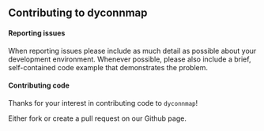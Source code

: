 ## Contributing to dyconnmap

#### Reporting issues

When reporting issues please include as much detail as possible about your
development environment. Whenever possible, please also include a brief,
self-contained code example that demonstrates the problem.

#### Contributing code

Thanks for your interest in contributing code to `dyconnmap`!

Either fork or create a pull request on our Github page.
